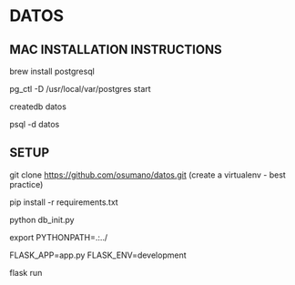 # DATOS


## MAC INSTALLATION INSTRUCTIONS

brew install postgresql  

pg_ctl -D /usr/local/var/postgres start

createdb datos

psql -d datos


##  SETUP
git clone https://github.com/osumano/datos.git
(create a virtualenv - best practice)

pip install -r requirements.txt

python db_init.py

export PYTHONPATH=.:../

FLASK_APP=app.py
FLASK_ENV=development

flask run
